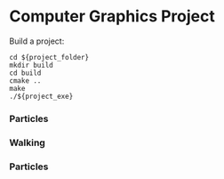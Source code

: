 # Computer Graphics Project

Build a project:
```
cd ${project_folder}
mkdir build
cd build
cmake ..
make
./${project_exe}

```

### Particles 
[Particles_img]:Particles_img.png 

### Walking 
[Walking_img]:Walking_img.png 

### Particles 
[Lava_img]:Lava_img.png 
